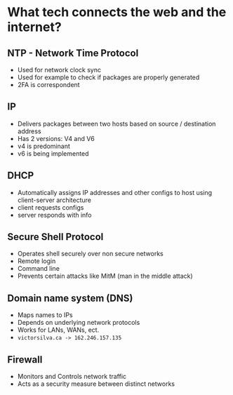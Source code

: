 # What tech connects the web  and the internet?
## NTP - Network Time Protocol
- Used for network clock sync
- Used for example to check if packages are properly generated
- 2FA is correspondent
## IP
- Delivers packages between two hosts based on source / destination address
- Has 2 versions: V4 and V6
- v4 is predominant
- v6 is being implemented
## DHCP
- Automatically assigns IP addresses and other configs to host using client-server architecture
- client requests configs
- server responds with info
## Secure Shell Protocol
- Operates shell securely over non secure networks
- Remote login
- Command line
- Prevents certain attacks like MitM (man in the middle attack)
## Domain name system (DNS)
- Maps names to IPs
- Depends on underlying network protocols
- Works for LANs, WANs, ect.
- `victorsilva.ca -> 162.246.157.135`
## Firewall
- Monitors and Controls network traffic
- Acts as a security measure between distinct networks